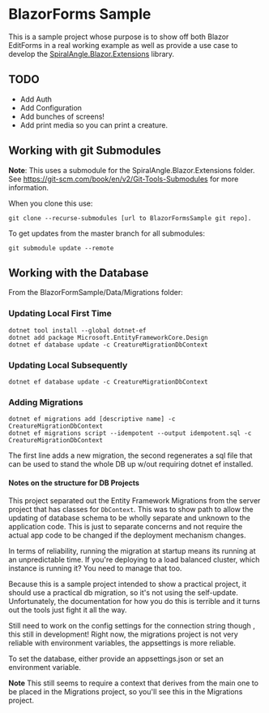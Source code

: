 # BlazorForms Sample

This is a sample project whose purpose is to show off both Blazor EditForms in a real working example as well as provide a use case to develop the [SpiralAngle.Blazor.Extensions](https://github.com/SpiralAngle/SpiralAngle.Blazor.Extensions) library.

## TODO

- Add Auth
- Add Configuration
- Add bunches of screens!
- Add print media so you can print a creature.

## Working with git Submodules

**Note**: This uses a submodule for the SpiralAngle.Blazor.Extensions folder. See <https://git-scm.com/book/en/v2/Git-Tools-Submodules> for more information.

When you clone this use:

``` shell
git clone --recurse-submodules [url to BlazorFormsSample git repo].
```

To get updates from the master branch for all submodules:

``` shell
git submodule update --remote
```

## Working with the Database

From the BlazorFormSample/Data/Migrations folder:

### Updating Local First Time

```shell
dotnet tool install --global dotnet-ef
dotnet add package Microsoft.EntityFrameworkCore.Design
dotnet ef database update -c CreatureMigrationDbContext
```

### Updating Local Subsequently

```shell
dotnet ef database update -c CreatureMigrationDbContext
```

### Adding Migrations

```shell
dotnet ef migrations add [descriptive name] -c CreatureMigrationDbContext
dotnet ef migrations script --idempotent --output idempotent.sql -c CreatureMigrationDbContext
```

The first line adds a new migration, the second regenerates a sql file that can be used to stand the whole DB up w/out requiring dotnet ef installed.

#### Notes on the structure for DB Projects

This project separated out the Entity Framework Migrations from the server project that has classes for `DbContext`. This was to show path to allow the updating of database schema to be wholly separate and unknown to the application code. This is just to separate concerns and not require the actual app code to be changed if the deployment mechanism changes.

In terms of reliability, running the migration at startup means its running at an unpredictable time. If you're deploying to a load balanced cluster, which instance is running it? You need to manage that too.

Because this is a sample project intended to show a practical project, it should use a practical db migration, so it's not using the self-update. Unfortunately, the documentation for how you do this is terrible and it turns out the tools just fight it all the way.

Still need to work on the config settings for the connection string though , this still in development! Right now, the migrations project is not very reliable with environment variables, the appsettings is more reliable.

To set the database, either provide an appsettings.json or set an environment variable.

**Note** This still seems to require a context that derives from the main one to be placed in the Migrations project, so you'll see this in the Migrations project.

